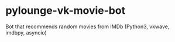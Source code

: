 # pylounge-vk-movie-bot
Bot that recommends random movies from IMDb (Python3, vkwave, imdbpy, asyncio)
